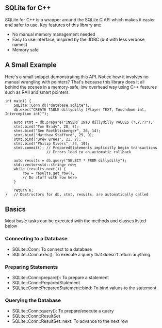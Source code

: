 ## SQLite for C++

SQLite for C++ is a wrapper around the SQLite C API which makes it easier and safer to use.
Key features of this library are:

 * No manual memory management needed
 * Easy to use interface, inspired by the JDBC (but with less verbose names)
 * Memory safe

## A Small Example
Here's a small snippet demonstrating this API. Notice how it involves no manual 
wrangling with pointers? That's because this library does it all behind the scenes
in a memory-safe, low overhead way using C++ features such as RAII and smart pointers.

```
int main() {
    SQLite::Conn db("database.sqlite");
    db.exec("CREATE TABLE dillydilly (Player TEXT, Touchdown int, Interception int)");

    auto stmt = db.prepare("INSERT INTO dillydilly VALUES (?,?,?)");
    stmt.bind("Tom Brady", 28, 7);
    stmt.bind("Ben Roethlisberger", 26, 14);
    stmt.bind("Matthew Stafford", 25, 9);
    stmt.bind("Drew Brees", 21, 7);
    stmt.bind("Philip Rivers", 24, 10);
    stmt.commit(); // PreparedStatements implicitly begin transactions
                   // Errors lead to an automatic rollback

    auto results = db.query("SELECT * FROM dillydilly");
    std::vector<std::string> row;
    while (results.next()) {
        row = results.get_row();
        // Do stuff with row here
    }

    return 0;
}   // Destructors for db, stmt, results, are automatically called
```
 
## Basics
Most basic tasks can be executed with the methods and classes listed below

### Connecting to a Database
 * SQLite::Conn: To connect to a database
 * SQLite::Conn.exec(): To execute a query that doesn't return anything
 
### Preparing Statements
 * SQLite::Conn::prepare(): To prepare a statement
 * SQLite::Conn::PreparedStatement
 * SQLite::Conn::PreparedStatement::bind: To bind values to the statement
 
### Querying the Database
 * SQLite::Conn::query(): To prepare/execute a query
 * SQLite::Conn::ResultSet
 * SQLite::Conn::ResultSet::next: To advance to the next row